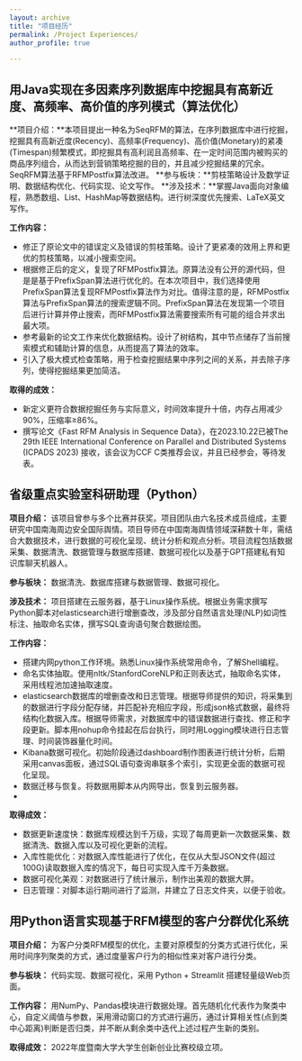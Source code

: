 ```yaml
---
layout: archive
title: "项目经历"
permalink: /Project Experiences/
author_profile: true

---
```


## 用Java实现在多因素序列数据库中挖掘具有高新近度、高频率、高价值的序列模式（算法优化）
**项目介绍：**本项目提出一种名为SeqRFM的算法，在序列数据库中进行挖掘，挖掘具有高新近度(Recency)、高频率(Frequency)、高价值(Monetary)的紧凑(Timespan)频繁模式，即挖掘具有高利润且高频率、在一定时间范围内被购买的商品序列组合，从而达到营销策略挖掘的目的，并且减少挖掘结果的冗余。SeqRFM算法基于RFMPostfix算法改进。
**参与板块：**剪枝策略设计及数学证明、数据结构优化、代码实现、论文写作。
**涉及技术：**掌握Java面向对象编程，熟悉数组、List、HashMap等数据结构。进行树深度优先搜索、LaTeX英文写作。

**工作内容：**
  * 修正了原论文中的错误定义及错误的剪枝策略。设计了更紧凑的效用上界和更优的剪枝策略，以减小搜索空间。
  * 根据修正后的定义，复现了RFMPostfix算法。原算法没有公开的源代码，但是是基于PrefixSpan算法进行优化的。在本次项目中，我们选择使用PrefixSpan算法复现RFMPostfix算法作为对比。值得注意的是，RFMPostfix算法与PrefixSpan算法的搜索逻辑不同。PrefixSpan算法在发现第一个项目后进行计算并停止搜索，而RFMPostfix算法需要搜索所有可能的组合并求出最大项。
  * 参考最新的论文工作来优化数据结构。设计了树结构，其中节点储存了当前搜索模式和辅助计算的信息，从而提高了算法的效率。
  * 引入了极大模式检查策略，用于检查挖掘结果中序列之间的关系，并去除子序列，使得挖掘结果更加简洁。

**取得的成效：**
  * 新定义更符合数据挖掘任务与实际意义，时间效率提升十倍，内存占用减少90%，压缩率≥86%。
  * 撰写论文《Fast RFM Analysis in Sequence Data》，在2023.10.22已被The 29th IEEE International Conference on Parallel and Distributed Systems (ICPADS 2023) 接收，该会议为CCF C类推荐会议，并且已经参会，等待发表。

## 省级重点实验室科研助理（Python）
**项目介绍：** 该项目曾参与多个比赛并获奖。项目团队由六名技术成员组成，主要研究中国南海周边安全国际舆情。项目导师在中国南海舆情领域深耕数十年，需结合大数据技术，进行数据的可视化呈现、统计分析和观点分析。项目流程包括数据采集、数据清洗、数据管理与数据库搭建、数据可视化以及基于GPT搭建私有知识库聊天机器人。

**参与板块：** 数据清洗、数据库搭建与数据管理、数据可视化。

**涉及技术：** 项目搭建在云服务器，基于Linux操作系统。根据业务需求撰写Python脚本对elasticsearch进行增删查改，涉及部分自然语言处理(NLP)如词性标注、抽取命名实体，撰写SQL查询语句聚合数据绘图。

**工作内容：**
  * 搭建内网python工作环境。熟悉Linux操作系统常用命令，了解Shell编程。
  * 命名实体抽取。使用nltk/StanfordCoreNLP和正则表达式，抽取命名实体，采用线程池加速抽取速度。
  * elasticsearch数据库的增删查改和日志管理。根据导师提供的知识，将采集到的数据进行字段分配存储，并匹配补充相应字段，形成json格式数据，最终将结构化数据入库。根据导师需求，对数据库中的错误数据进行查找、修正和字段更新。脚本用nohup命令挂起在后台执行，同时用Logging模块进行日志管理、时间装饰器量化时间。
  * Kibana数据可视化。初始阶段通过dashboard制作图表进行统计分析，后期采用canvas面板，通过SQL语句查询串联多个索引，实现更全面的数据可视化呈现。
  * 数据迁移与恢复。将数据用脚本从内网导出，恢复到云服务器。
  * 
**取得成效：**
  * 数据更新速度快：数据库规模达到千万级，实现了每周更新一次数据采集、数据清洗、数据入库以及可视化更新的流程。
  * 入库性能优化：对数据入库性能进行了优化，在仅从大型JSON文件(超过100G)读取数据入库的情况下，每日可实现入库千万条数据。
  * 数据可视化美观：对数据进行了统计展示，制作出美观的数据大屏。
  * 日志管理：对脚本运行期间进行了监测，并建立了日志文件夹，以便于验收。
## 用Python语言实现基于RFM模型的客户分群优化系统
**项目介绍：** 为客户分类RFM模型的优化，主要对原模型的分类方式进行优化，采用时间序列聚类的方式，通过度量客户行为的相似性来对客户进行分类。

**参与板块：** 代码实现、数据可视化，采用 Python + Streamlit 搭建轻量级Web页面。

**工作内容：** 用NumPy、Pandas模块进行数据处理。首先随机化代表作为聚类中心，自定义阈值与参数，采用滑动窗口的方式进行遍历，通过计算相关性(点到类中心距离)判断是否归类，并不断从剩余类中迭代上述过程产生新的类别。

**取得成效：** 2022年度暨南大学大学生创新创业比赛校级立项。
    
